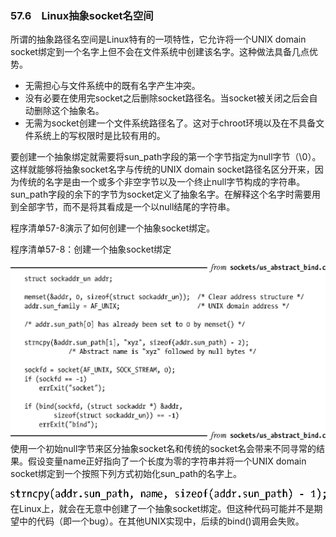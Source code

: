 ### 57.6　Linux抽象socket名空间

所谓的抽象路径名空间是Linux特有的一项特性，它允许将一个UNIX domain socket绑定到一个名字上但不会在文件系统中创建该名字。这种做法具备几点优势。

+ 无需担心与文件系统中的既有名字产生冲突。
+ 没有必要在使用完socket之后删除socket路径名。当socket被关闭之后会自动删除这个抽象名。
+ 无需为socket创建一个文件系统路径名了。这对于chroot环境以及在不具备文件系统上的写权限时是比较有用的。

要创建一个抽象绑定就需要将sun_path字段的第一个字节指定为null字节（\0）。这样就能够将抽象socket名字与传统的UNIX domain socket路径名区分开来，因为传统的名字是由一个或多个非空字节以及一个终止null字节构成的字符串。sun_path字段的余下的字节为socket定义了抽象名字。在解释这个名字时需要用到全部字节，而不是将其看成是一个以null结尾的字符串。

程序清单57-8演示了如何创建一个抽象socket绑定。

程序清单57-8：创建一个抽象socket绑定



![1464.png](../images/1464.png)
使用一个初始null字节来区分抽象socket名和传统的socket名会带来不同寻常的结果。假设变量name正好指向了一个长度为零的字符串并将一个UNIX domain socket绑定到一个按照下列方式初始化sun_path的名字上。



![1465.png](../images/1465.png)
在Linux上，就会在无意中创建了一个抽象socket绑定。但这种代码可能并不是期望中的代码（即一个bug）。在其他UNIX实现中，后续的bind()调用会失败。

